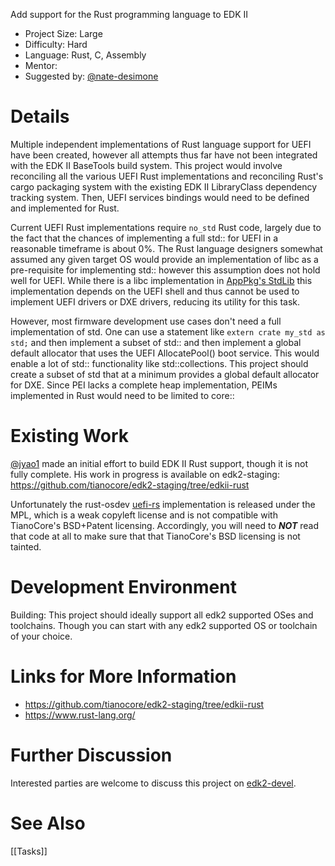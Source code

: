 Add support for the Rust programming language to EDK II

* Project Size: Large
* Difficulty: Hard
* Language: Rust, C, Assembly
* Mentor: 
* Suggested by: [@nate-desimone](https://github.com/nate-desimone)

# Details
Multiple independent implementations of Rust language support for UEFI have been created, however all attempts thus far have not been integrated with the EDK II BaseTools build system. This project would involve reconciling all the various UEFI Rust implementations and reconciling Rust's cargo packaging system with the existing EDK II LibraryClass dependency tracking system. Then, UEFI services bindings would need to be defined and implemented for Rust.

Current UEFI Rust implementations require `no_std` Rust code, largely due to the fact that the chances of implementing a full std:: for UEFI in a reasonable timeframe is about 0%. The Rust language designers somewhat assumed any given target OS would provide an implementation of libc as a pre-requisite for implementing std:: however this assumption does not hold well for UEFI. While there is a libc implementation in [AppPkg's StdLib](https://github.com/tianocore/edk2-libc/tree/master/StdLib) this implementation depends on the UEFI shell and thus cannot be used to implement UEFI drivers or DXE drivers, reducing its utility for this task.

However, most firmware development use cases don't need a full implementation of std. One can use a statement like `extern crate my_std as std;` and then implement a subset of std:: and then implement a global default allocator that uses the UEFI AllocatePool() boot service. This would enable a lot of std:: functionality like std::collections. This project should create a subset of std that at a minimum provides a global default allocator for DXE. Since PEI lacks a complete heap implementation, PEIMs implemented in Rust would need to be limited to core::

# Existing Work
[@jyao1](https://github.com/jyao1) made an initial effort to build EDK II Rust support, though it is not fully complete. His work in progress is available on edk2-staging: https://github.com/tianocore/edk2-staging/tree/edkii-rust

Unfortunately the rust-osdev [uefi-rs](https://github.com/rust-osdev/uefi-rs) implementation is released under the MPL, which is a weak copyleft license and is not compatible with TianoCore's BSD+Patent licensing. Accordingly, you will need to ***NOT*** read that code at all to make sure that that TianoCore's BSD licensing is not tainted.

# Development Environment
Building: This project should ideally support all edk2 supported OSes and toolchains. Though you can start with any edk2 supported OS or toolchain of your choice.

# Links for More Information
* https://github.com/tianocore/edk2-staging/tree/edkii-rust
* https://www.rust-lang.org/

# Further Discussion
Interested parties are welcome to discuss this project on [edk2-devel](https://edk2.groups.io/g/devel).

# See Also
[[Tasks]]